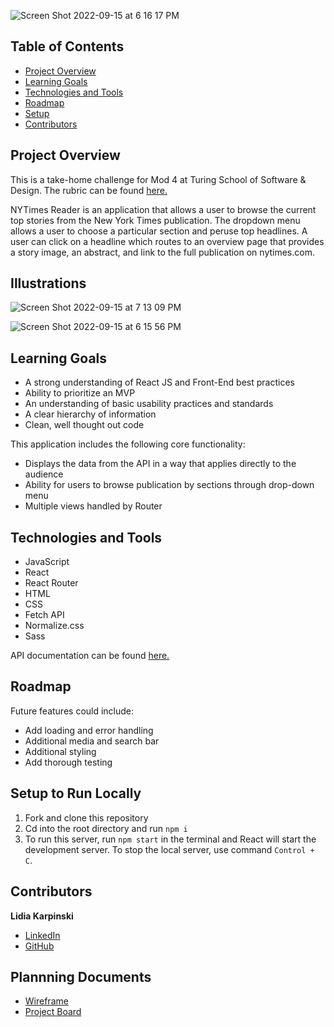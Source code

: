 ![Screen Shot 2022-09-15 at 6 16 17 PM](https://user-images.githubusercontent.com/99596577/190519238-3ee40f26-8dd6-4cc4-9629-ee8aa1fdb8a6.png)

## Table of Contents

- [Project Overview](#project-overview)
- [Learning Goals](#learning-goals)
- [Technologies and Tools](#technologies-and-tools)
- [Roadmap](#roadmap)
- [Setup](#setup-to-run-locally)
- [Contributors](#contributors)

## Project Overview
This is a take-home challenge for Mod 4 at Turing School of Software & Design. The rubric can be found [here.](https://mod4.turing.edu/projects/take_home/take_home_fe)

NYTimes Reader is an application that allows a user to browse the current top stories from the New York Times publication. The dropdown menu allows a user to choose a particular section and peruse top headlines. A user can click on a headline which routes to an overview page that provides a story image, an abstract, and link to the full publication on nytimes.com. 

## Illustrations
![Screen Shot 2022-09-15 at 7 13 09 PM](https://user-images.githubusercontent.com/99596577/190524520-2a865791-e7da-4e69-893f-008bbd934918.png)

![Screen Shot 2022-09-15 at 6 15 56 PM](https://user-images.githubusercontent.com/99596577/190524056-fab1072a-a4a8-46a8-aeeb-49c313cdad21.png)


## Learning Goals

- A strong understanding of React JS and Front-End best practices
- Ability to prioritize an MVP
- An understanding of basic usability practices and standards
- A clear hierarchy of information
- Clean, well thought out code

This application includes the following core functionality:

- Displays the data from the API in a way that applies directly to the audience
- Ability for users to browse publication by sections through drop-down menu
- Multiple views handled by Router

## Technologies and Tools

- JavaScript
- React
- React Router
- HTML
- CSS
- Fetch API
- Normalize.css
- Sass

API documentation can be found [here.](https://developer.nytimes.com/docs/top-stories-product/1/overview)

## Roadmap

Future features could include: 

- Add loading and error handling
- Additional media and search bar
- Additional styling 
- Add thorough testing

## Setup to Run Locally

1. Fork and clone this repository
2. Cd into the root directory and run `npm i`
3. To run this server, run `npm start` in the terminal and React will start the development server. To stop the local server, use command `Control + C`.


## Contributors

**Lidia Karpinski**

- [LinkedIn](https://www.linkedin.com/in/lidia-karpinski/)
- [GitHub](https://github.com/lkarpins)

## Plannning Documents
- [Wireframe](https://www.figma.com/file/wcDpKegtYkQmxPuQE0fvHA/NYTimes-Reader-Take-Home-Challenge?node-id=0%3A1)
- [Project Board](https://github.com/users/lkarpins/projects/13/views/1)
